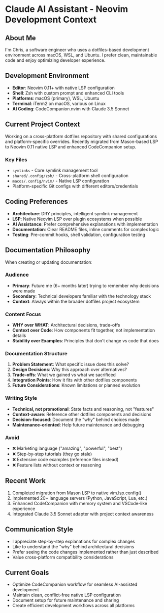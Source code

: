 # Claude AI Assistant - Neovim Development Context

## About Me

I'm Chris, a software engineer who uses a dotfiles-based development environment across macOS, WSL, and Ubuntu. I prefer clean, maintainable code and enjoy optimizing developer experience.

## Development Environment

- **Editor**: Neovim 0.11+ with native LSP configuration
- **Shell**: Zsh with custom prompt and enhanced CLI tools
- **Platforms**: macOS (primary), WSL, Ubuntu
- **Terminal**: iTerm2 on macOS, various on Linux
- **AI Coding**: CodeCompanion.nvim with Claude 3.5 Sonnet

## Current Project Context

Working on a cross-platform dotfiles repository with shared configurations and platform-specific overrides. Recently migrated from Mason-based LSP to Neovim 0.11 native LSP and enhanced CodeCompanion setup.

### Key Files

- `symlinks` - Core symlink management tool
- `shared/.config/zsh/` - Cross-platform shell configuration
- `macos/.config/nvim/` - Native LSP configuration
- Platform-specific Git configs with different editors/credentials

## Coding Preferences

- **Architecture**: DRY principles, intelligent symlink management
- **LSP**: Native Neovim LSP over plugin ecosystems when possible
- **AI Assistance**: Prefer comprehensive explanations with implementation
- **Documentation**: Clear README files, inline comments for complex logic
- **Testing**: Pre-commit hooks, shell validation, configuration testing

## Documentation Philosophy

When creating or updating documentation:

### Audience

- **Primary**: Future me (6+ months later) trying to remember why decisions were made
- **Secondary**: Technical developers familiar with the technology stack
- **Context**: Always within the broader dotfiles project ecosystem

### Content Focus

- **WHY over WHAT**: Architectural decisions, trade-offs
- **Context over Code**: How components fit together, not implementation details
- **Stability over Examples**: Principles that don't change vs code that does

### Documentation Structure

1. **Problem Statement**: What specific issue does this solve?
2. **Design Decisions**: Why this approach over alternatives?
3. **Trade-offs**: What we gained vs what we sacrificed
4. **Integration Points**: How it fits with other dotfiles components
5. **Future Considerations**: Known limitations or planned evolution

### Writing Style

- **Technical, not promotional**: State facts and reasoning, not "features"
- **Context-aware**: Reference other dotfiles components and decisions
- **Decision-focused**: Document the "why" behind choices made
- **Maintenance-oriented**: Help future maintenance and debugging

### Avoid

- ❌ Marketing language ("amazing", "powerful", "best")
- ❌ Step-by-step tutorials (they go stale)
- ❌ Extensive code examples (reference files instead)
- ❌ Feature lists without context or reasoning

## Recent Work

1. Completed migration from Mason LSP to native vim.lsp.config()
2. Implemented 20+ language servers (Python, JavaScript, Lua, etc.)
3. Enhanced CodeCompanion with memory system and VSCode-like experience
4. Integrated Claude 3.5 Sonnet adapter with project context awareness

## Communication Style

- I appreciate step-by-step explanations for complex changes
- Like to understand the "why" behind architectural decisions
- Prefer seeing the code changes implemented rather than just described
- Value cross-platform compatibility considerations

## Current Goals

- Optimize CodeCompanion workflow for seamless AI-assisted development
- Maintain clean, conflict-free native LSP configuration
- Document setup for future maintenance and sharing
- Create efficient development workflows across all platforms
